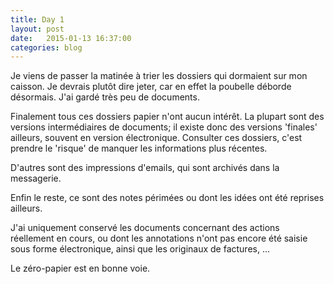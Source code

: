 ```yaml
---
title: Day 1
layout: post
date:   2015-01-13 16:37:00
categories: blog
---
```


Je viens de passer la matinée à trier les dossiers qui dormaient sur mon
caisson.
Je devrais plutôt dire jeter, car en effet la poubelle déborde désormais.
J'ai gardé très peu de documents.

Finalement tous ces dossiers papier n'ont aucun intérêt.
La plupart sont des versions intermédiaires de documents;
il existe donc des versions 'finales' ailleurs,
souvent en version électronique.
Consulter ces dossiers, c'est prendre le 'risque' de manquer les informations
plus récentes.

D'autres sont des impressions d'emails,
qui sont archivés dans la messagerie.

Enfin le reste, ce sont des notes périmées
ou dont les idées ont été reprises ailleurs.

J'ai uniquement conservé les documents concernant des actions réellement en
cours, ou dont les annotations n'ont pas encore été saisie sous forme
électronique, ainsi que les originaux de factures, ...

Le zéro-papier est en bonne voie.
